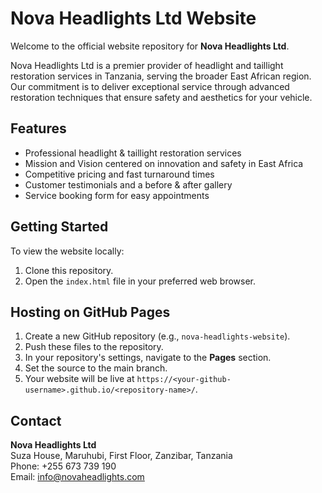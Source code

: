 # Nova Headlights Ltd Website

Welcome to the official website repository for **Nova Headlights Ltd**.

Nova Headlights Ltd is a premier provider of headlight and taillight restoration services in Tanzania, serving the broader East African region. Our commitment is to deliver exceptional service through advanced restoration techniques that ensure safety and aesthetics for your vehicle.

## Features
- Professional headlight & taillight restoration services
- Mission and Vision centered on innovation and safety in East Africa
- Competitive pricing and fast turnaround times
- Customer testimonials and a before & after gallery
- Service booking form for easy appointments

## Getting Started
To view the website locally:
1. Clone this repository.
2. Open the `index.html` file in your preferred web browser.

## Hosting on GitHub Pages
1. Create a new GitHub repository (e.g., `nova-headlights-website`).
2. Push these files to the repository.
3. In your repository's settings, navigate to the **Pages** section.
4. Set the source to the main branch.
5. Your website will be live at `https://<your-github-username>.github.io/<repository-name>/`.

## Contact
**Nova Headlights Ltd**  
Suza House, Maruhubi, First Floor, Zanzibar, Tanzania  
Phone: +255 673 739 190  
Email: info@novaheadlights.com
